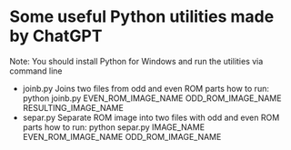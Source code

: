 # Some useful Python utilities made by ChatGPT
Note: You should install Python for Windows and run the utilities via command line

* joinb.py
  Joins two files from odd and even ROM parts
  how to run:
  python joinb.py EVEN_ROM_IMAGE_NAME ODD_ROM_IMAGE_NAME RESULTING_IMAGE_NAME
* separ.py
  Separate ROM image into two files with odd and even ROM parts
  how to run:
  python separ.py IMAGE_NAME EVEN_ROM_IMAGE_NAME ODD_ROM_IMAGE_NAME 
